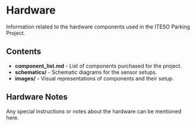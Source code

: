 # Hardware

Information related to the hardware components used in the ITESO Parking Project.

## Contents

- **component_list.md** - List of components purchased for the project.
- **schematics/** - Schematic diagrams for the sensor setups.
- **images/** - Visual representations of components and their setup.

## Hardware Notes

Any special instructions or notes about the hardware can be mentioned here.